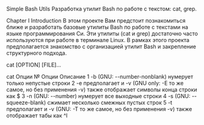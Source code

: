 Simple Bash Utils
Разработка утилит Bash по работе с текстом: cat, grep.

Chapter I
Introduction
В этом проекте Вам предстоит познакомиться ближе и разработать базовые утилиты Bash по работе с текстами на языке программирования Си. Эти утилиты (cat и grep) достаточно часто используются при работе в терминале Linux. В рамках этого проекта предполагается знакомство с организацией утилит Bash и закрепление структурного подхода.

cat [OPTION] [FILE]...

cat Опции
№	Опции	Описание
1	-b (GNU: --number-nonblank)	нумерует только непустые строки
2	-e предполагает и -v (GNU only: -E то же самое, но без применения -v)	также отображает символы конца строки как $
3	-n (GNU: --number)	нумерует все выходные строки
4	-s (GNU: --squeeze-blank)	сжимает несколько смежных пустых строк
5	-t предполагает и -v (GNU: -T то же самое, но без применения -v)	также отображает табы как ^I

